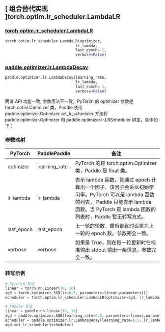 ## [ 组合替代实现 ]torch.optim.lr_scheduler.LambdaLR

### [torch.optim.lr_scheduler.LambdaLR](https://pytorch.org/docs/stable/generated/torch.optim.lr_scheduler.LambdaLR.html)

```python
torch.optim.lr_scheduler.LambdaLR(optimizer,
                                lr_lambda,
                                last_epoch=-1,
                                verbose=False)
```

### [paddle.optimizer.lr.LambdaDecay](https://www.paddlepaddle.org.cn/documentation/docs/zh/api/paddle/optimizer/lr/LambdaDecay_cn.html)

```python
paddle.optimizer.lr.LambdaDecay(learning_rate,
                                lr_lambda,
                                last_epoch=-1,
                                verbose=False)
```

两者 API 功能一致, 参数用法不一致，PyTorch 的 optimizer 参数是 torch.optim.Optimizer 类，Paddle 使用 paddle.optimizer.Optimizer.set_lr_scheduler 方法将 paddle.optimizer.Optimizer 和 paddle.optimizer.lr.LRScheduler 绑定，具体如下：

### 参数映射

| PyTorch | PaddlePaddle | 备注                                                                                       |
| ------- | ------------ | ------------------------------------------------------------------------------------------ |
| optimizer     | learning_rate       | PyTorch 的是 torch.optim.Optimizer 类，Paddle 是 float 类。 |
| lr_lambda     | lr_lambda       | 表示 lambda 函数，其通过 epoch 计算出一个因子，该因子会乘以初始学习率。PyTorch 可以是 lambda 函数的列表， Paddle 只能表示 lambda 函数。当 PyTorch 是 lambda 函数的列表时，Paddle 暂无转写方式。 |
| last_epoch     | last_epoch       | 上一轮的轮数，重启训练时设置为上一轮的 epoch 数。参数完全一致。       |
| verbose     | verbose       | 如果是 True，则在每一轮更新时在标准输出 stdout 输出一条信息。参数完全一致。  |

### 转写示例
```python
# Pytorch 写法
linear = torch.nn.Linear(10, 10)
sgd = torch.optimizer.SGD(lr=0.5, parameters=linear.parameters())
scheduler = torch.optim.lr_scheduler.LambdaLR(optimizer=sgd, lr_lambda=lambda x:0.95**x)

# Paddle 写法
linear = paddle.nn.linear(10, 10)
sgd = paddle.optimizer.SGD(learning_rate=0.5, parameters=linear.parameters())
scheduler = paddle.optimizer.lr.LambdaDecay(learning_rate=0.5, lr_lambda=lambda x:0.95**x)
sgd.set_lr_scheduler(scheduler)
```
